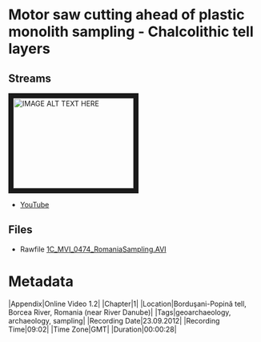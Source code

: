 # 	Motor saw cutting ahead of plastic monolith sampling - Chalcolithic tell layers

## Streams

<a href="http://www.youtube.com/watch?feature=player_embedded&v=T7LOQ8NaL3M
" target="_blank"><img src="http://img.youtube.com/vi/T7LOQ8NaL3M/0.jpg" 
alt="IMAGE ALT TEXT HERE" width="240" height="180" border="10" /></a>

* [YouTube](https://youtu.be/T7LOQ8NaL3M)

## Files

* Rawfile [1C_MVI_0474_RomaniaSampling.AVI](1C_MVI_0474_RomaniaSampling.AVI)

# Metadata

|Appendix|Online Video 1.2|
|Chapter|1|
|Location|Borduşani-Popină tell, Borcea River, Romania (near River Danube)|
|Tags|geoarchaeology, archaeology, sampling|
|Recording Date|23.09.2012|
|Recording Time|09:02|
|Time Zone|GMT|
|Duration|00:00:28|